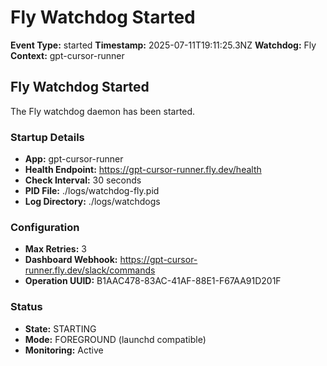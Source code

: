 # Fly Watchdog Started

**Event Type:** started
**Timestamp:** 2025-07-11T19:11:25.3NZ
**Watchdog:** Fly
**Context:** gpt-cursor-runner


## Fly Watchdog Started

The Fly watchdog daemon has been started.

### Startup Details
- **App:** gpt-cursor-runner
- **Health Endpoint:** https://gpt-cursor-runner.fly.dev/health
- **Check Interval:** 30 seconds
- **PID File:** ./logs/watchdog-fly.pid
- **Log Directory:** ./logs/watchdogs

### Configuration
- **Max Retries:** 3
- **Dashboard Webhook:** https://gpt-cursor-runner.fly.dev/slack/commands
- **Operation UUID:** B1AAC478-83AC-41AF-88E1-F67AA91D201F

### Status
- **State:** STARTING
- **Mode:** FOREGROUND (launchd compatible)
- **Monitoring:** Active


